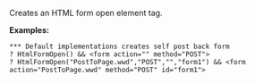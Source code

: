 ﻿Creates an HTML form open element tag.

**Examples:**  
```foxpro
*** Default implementations creates self post back form
? HtmlFormOpen() && <form action="" method="POST">
? HtmlFormOpen("PostToPage.wwd","POST","","form1") && <form action="PostToPage.wwd" method="POST" id="form1">
```